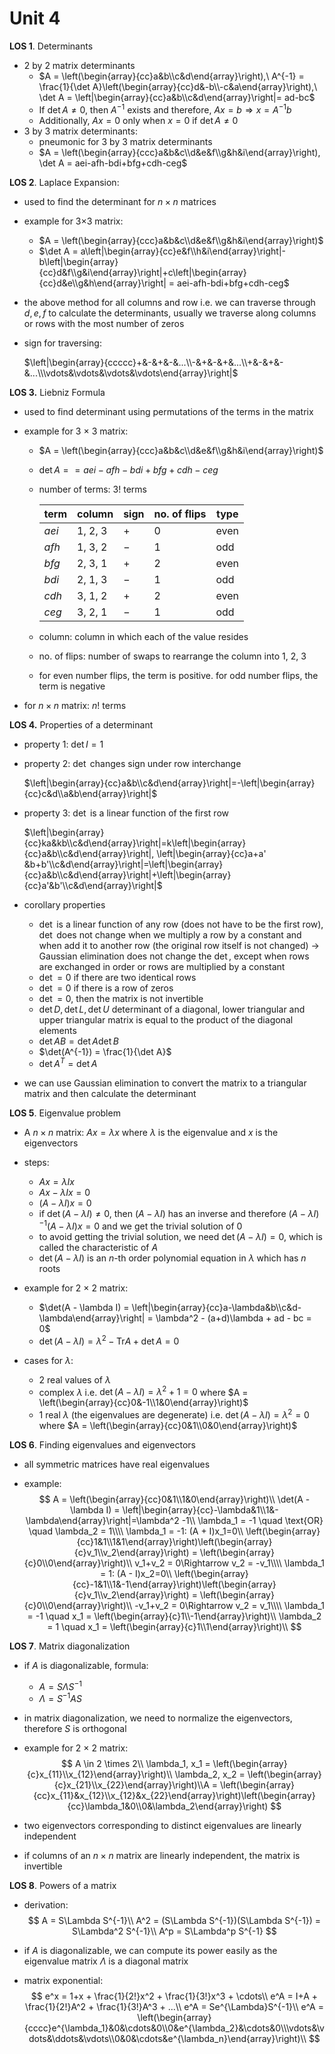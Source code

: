 # Unit 4



**LOS 1**. Determinants

- 2 by 2 matrix determinants
  - $A = \left(\begin{array}{cc}a&b\\c&d\end{array}\right),\ A^{-1} = \frac{1}{\det A}\left(\begin{array}{cc}d&-b\\-c&a\end{array}\right),\ \det A = \left|\begin{array}{cc}a&b\\c&d\end{array}\right|=  ad-bc$
  - If $\det A \ne 0$, then $A^{-1}$ exists and therefore, $Ax = b \Rightarrow x = A^{-1}b$
  - Additionally, $Ax = 0$ only when $x = 0$ if $\det A \ne 0$
- 3 by 3 matrix determinants:
  - pneumonic for 3 by 3 matrix determinants
  - $A = \left(\begin{array}{ccc}a&b&c\\d&e&f\\g&h&i\end{array}\right), \det A = aei-afh-bdi+bfg+cdh-ceg$ 



**LOS 2**. Laplace Expansion:

- used to find the determinant for $n\times n$ matrices

- example for 3$\times$3 matrix:
  - $A = \left(\begin{array}{ccc}a&b&c\\d&e&f\\g&h&i\end{array}\right)$
  - $\det A = a\left|\begin{array}{cc}e&f\\h&i\end{array}\right|-b\left|\begin{array}{cc}d&f\\g&i\end{array}\right|+c\left|\begin{array}{cc}d&e\\g&h\end{array}\right| = aei-afh-bdi+bfg+cdh-ceg$ 

- the above method for all columns and row i.e. we can traverse through $d, e, f$ to calculate the determinants, usually we traverse along columns or rows with the most number of zeros

- sign for traversing:

  $\left|\begin{array}{ccccc}+&-&+&-&...\\-&+&-&+&...\\+&-&+&-&...\\\vdots&\vdots&\vdots&\vdots\end{array}\right|$



**LOS 3.** Liebniz Formula

- used to find determinant using permutations of the terms in the matrix

- example for 3 $\times$ 3 matrix:
  - $A = \left(\begin{array}{ccc}a&b&c\\d&e&f\\g&h&i\end{array}\right)$

  - $\det A = = aei-afh-bdi+bfg+cdh-ceg$ 

  - number of terms: $3!$ terms

    | term  | column  | sign | no. of flips | type |
    | ----- | ------- | ---- | ------------ | ---- |
    | $aei$ | 1, 2, 3 | $+$  | 0            | even |
    | $afh$ | 1, 3, 2 | $-$  | 1            | odd  |
    | $bfg$ | 2, 3, 1 | $+$  | 2            | even |
    | $bdi$ | 2, 1, 3 | $-$  | 1            | odd  |
    | $cdh$ | 3, 1, 2 | $+$  | 2            | even |
    | $ceg$ | 3, 2, 1 | $-$  | 1            | odd  |

  - column: column in which each of the value resides

  - no. of flips: number of swaps to rearrange the column into 1, 2, 3

  - for even number flips, the term is positive. for odd number flips, the term is negative

- for $n \times n$ matrix: $n!$ terms



**LOS 4.** Properties of a determinant

- property 1: $\det I = 1$

- property 2: $\det$ changes sign under row interchange

  $\left|\begin{array}{cc}a&b\\c&d\end{array}\right|=-\left|\begin{array}{cc}c&d\\a&b\end{array}\right|$

- property 3: $\det$ is a linear function of the first row

  $\left|\begin{array}{cc}ka&kb\\c&d\end{array}\right|=k\left|\begin{array}{cc}a&b\\c&d\end{array}\right|, \left|\begin{array}{cc}a+a' &b+b'\\c&d\end{array}\right|=\left|\begin{array}{cc}a&b\\c&d\end{array}\right|+\left|\begin{array}{cc}a'&b'\\c&d\end{array}\right|$

- corollary properties
  - $\det$ is a linear function of any row (does not have to be the first row), $\det$ does not change when we multiply a row by a constant and when add it to another row (the original row itself is not changed) $\to$ Gaussian elimination does not change the $\det$, except when rows are exchanged in order or rows are multiplied by a constant
  - $\det=0$ if there are two identical rows
  - $\det=0$ if there is a row of zeros
  - $\det=0$, then the matrix is not invertible
  - $\det D, \det L, \det U$ determinant of a diagonal, lower triangular and upper triangular matrix is equal to the product of the diagonal elements
  - $\det AB = \det A \det B$
  - $\det(A^{-1}) = \frac{1}{\det A}$
  - $\det A^T = \det A$

- we can use Gaussian elimination to convert the matrix to a triangular matrix and then calculate the determinant



**LOS 5**. Eigenvalue problem

- A $n \times n$ matrix: $Ax = \lambda x$ where $\lambda$ is the eigenvalue and $x$ is the eigenvectors
- steps:
  - $Ax = \lambda I x$
  - $Ax - \lambda I x = 0$
  - $(A - \lambda I)x = 0$
  - if $\det(A - \lambda I) \ne 0$, then $(A - \lambda I)$ has an inverse and therefore $(A - \lambda I)^{-1}(A - \lambda I)x = 0$ and we get the trivial solution of 0
  - to avoid getting the trivial solution, we need $\det(A - \lambda I) = 0$, which is called the characteristic of $A$
  - $\det(A - \lambda I)$ is an $n$-th order polynomial equation in $\lambda$ which has $n$ roots

- example for 2 $\times$ 2 matrix:
  - $\det(A - \lambda I) = \left|\begin{array}{cc}a-\lambda&b\\c&d-\lambda\end{array}\right| = \lambda^2 - (a+d)\lambda + ad - bc = 0$
  - $\det(A - \lambda I) = \lambda^2 - \text{Tr}A + \det A = 0$
- cases for $\lambda$:
  - 2 real values of $\lambda$
  - complex $\lambda$ i.e. $\det(A-\lambda I) = \lambda^2+1 = 0$ where $A = \left(\begin{array}{cc}0&-1\\1&0\end{array}\right)$
  - 1 real $\lambda$ (the eigenvalues are degenerate) i.e. $\det(A-\lambda I) = \lambda^2 = 0$ where $A = \left(\begin{array}{cc}0&1\\0&0\end{array}\right)$



**LOS 6**. Finding eigenvalues and eigenvectors

- all symmetric matrices have real eigenvalues

- example:
  $$
  A = \left(\begin{array}{cc}0&1\\1&0\end{array}\right)\\
  \det(A - \lambda I) = \left|\begin{array}{cc}-\lambda&1\\1&-\lambda\end{array}\right|=\lambda^2 -1\\
  \lambda_1 = -1 \quad \text{OR} \quad \lambda_2 = 1\\\\
  \lambda_1 = -1: (A + I)x_1=0\\
  \left(\begin{array}{cc}1&1\\1&1\end{array}\right)\left(\begin{array}{c}v_1\\v_2\end{array}\right) = \left(\begin{array}{c}0\\0\end{array}\right)\\
  v_1+v_2 = 0\Rightarrow v_2 = -v_1\\\\
  \lambda_1 = 1: (A - I)x_2=0\\
  \left(\begin{array}{cc}-1&1\\1&-1\end{array}\right)\left(\begin{array}{c}v_1\\v_2\end{array}\right) = \left(\begin{array}{c}0\\0\end{array}\right)\\
  -v_1+v_2 = 0\Rightarrow v_2 = v_1\\\\
  \lambda_1 = -1 \quad x_1 = \left(\begin{array}{c}1\\-1\end{array}\right)\\
  \lambda_2 = 1 \quad x_1 = \left(\begin{array}{c}1\\1\end{array}\right)\\
  $$
  

**LOS 7**. Matrix diagonalization

- if $A$ is diagonalizable, formula:

  - $A = S\Lambda S^{-1}$
  - $\Lambda = S^{-1}AS$

- in matrix diagonalization, we need to normalize the eigenvectors, therefore $S$ is orthogonal

- example for 2 $\times$ 2 matrix:
  $$
  A \in 2 \times 2\\
  \lambda_1, x_1 = \left(\begin{array}{c}x_{11}\\x_{12}\end{array}\right)\\
  \lambda_2, x_2 = \left(\begin{array}{c}x_{21}\\x_{22}\end{array}\right)\\A = \left(\begin{array}{cc}x_{11}&x_{12}\\x_{12}&x_{22}\end{array}\right)\left(\begin{array}{cc}\lambda_1&0\\0&\lambda_2\end{array}\right)
  $$

- two eigenvectors corresponding to distinct eigenvalues are linearly independent
- if columns of an $n\times n$ matrix are linearly independent, the matrix is invertible



**LOS 8**. Powers of a matrix

- derivation:
  $$
  A = S\Lambda S^{-1}\\
  A^2 = (S\Lambda S^{-1})(S\Lambda S^{-1}) = S\Lambda^2 S^{-1}\\
  A^p = S\Lambda^p S^{-1}
  $$

- if $A$ is diagonalizable, we can compute its power easily as the eigenvalue matrix $\Lambda$ is a diagonal matrix

- matrix exponential:
  $$
  e^x = 1+x + \frac{1}{2!}x^2 + \frac{1}{3!}x^3 + \cdots\\
  e^A = I+A + \frac{1}{2!}A^2 + \frac{1}{3!}A^3 + ...\\
  e^A = Se^{\Lambda}S^{-1}\\
  e^A = \left(\begin{array}{cccc}e^{\lambda_1}&0&\cdots&0\\0&e^{\lambda_2}&\cdots&0\\\vdots&\vdots&\ddots&\vdots\\0&0&\cdots&e^{\lambda_n}\end{array}\right)\\
  $$
  



















